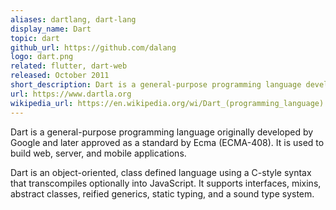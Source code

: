 ```yaml
---
aliases: dartlang, dart-lang
display_name: Dart
topic: dart
github_url: https://github.com/dalang
logo: dart.png
related: flutter, dart-web
released: October 2011
short_description: Dart is a general-purpose programming language developed by Google to build web, server, desktop, and mobile applications.
url: https://www.dartla.org
wikipedia_url: https://en.wikipedia.org/wi/Dart_(programming_language)
---
```

Dart is a general-purpose programming language originally developed by Google and later approved as a standard by Ecma (ECMA-408). It is used to build web, server, and mobile applications.

Dart is an object-oriented, class defined language using a C-style syntax that transcompiles optionally into JavaScript. It supports interfaces, mixins, abstract classes, reified generics, static typing, and a sound type system.
